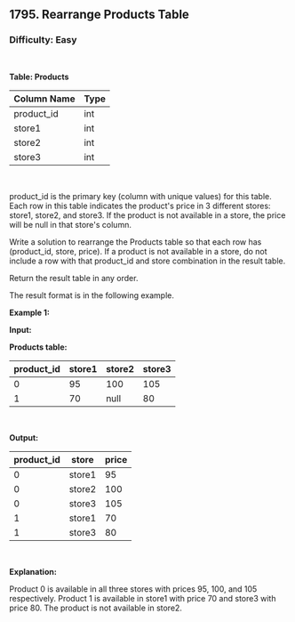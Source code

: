 ## 1795. Rearrange Products Table
### Difficulty: Easy
<br>


**Table: Products**

| Column Name | Type    |
|-------------|---------|
| product_id  | int     |
| store1      | int     |
| store2      | int     |
| store3      | int     |
<br>

product_id is the primary key (column with unique values) for this table.
Each row in this table indicates the product's price in 3 different stores: store1, store2, and store3.
If the product is not available in a store, the price will be null in that store's column.




Write a solution to rearrange the Products table so that each row has (product_id, store, price). If a product is not available in a store, do not include a row with that product_id and store combination in the result table.

Return the result table in any order.

The result format is in the following example.


**Example 1:**

**Input:** 


**Products table:**


| product_id | store1 | store2 | store3 |
|------------|--------|--------|--------|
| 0          | 95     | 100    | 105    |
| 1          | 70     | null   | 80     |
<br>

**Output:** 


| product_id | store  | price |
|------------|--------|-------|
| 0          | store1 | 95    |
| 0          | store2 | 100   |
| 0          | store3 | 105   |
| 1          | store1 | 70    |
| 1          | store3 | 80    |
<br>

**Explanation:**

 
Product 0 is available in all three stores with prices 95, 100, and 105 respectively.
Product 1 is available in store1 with price 70 and store3 with price 80. The product is not available in store2.

